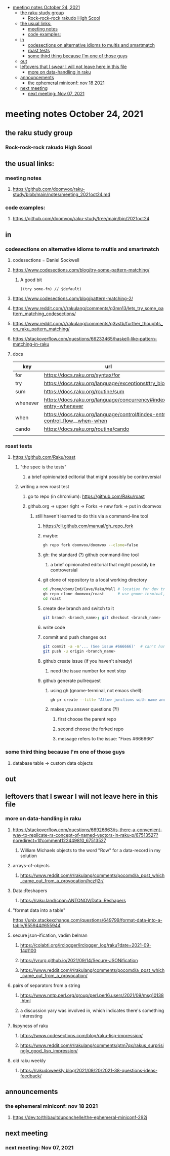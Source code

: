 - [meeting notes October 24, 2021](#org84440a1)
  - [the raku study group](#org268ab56)
    - [Rock-rock-rock rakudo High Scool](#org3474925)
  - [the usual links:](#org7dc794d)
    - [meeting notes](#org7685e4f)
    - [code examples:](#orgc356468)
  - [in](#orgaa314b8)
    - [codesections on alternative idioms to multis and smartmatch](#org053e33d)
    - [roast tests](#org057c462)
    - [some third thing because I'm one of those guys](#org3c84546)
  - [out](#org6f015a7)
  - [leftovers that I swear I will not leave here in this file](#org7bbdefb)
    - [more on data-handling in raku](#org2b74e0e)
  - [announcements](#org89e04c3)
    - [the ephemeral miniconf: nov 18 2021](#org70f7bea)
  - [next meeting](#org95cc35e)
    - [next meeting: Nov 07, 2021](#org6297839)


<a id="org84440a1"></a>

# meeting notes October 24, 2021


<a id="org268ab56"></a>

## the raku study group


<a id="org3474925"></a>

### Rock-rock-rock rakudo High Scool


<a id="org7dc794d"></a>

## the usual links:


<a id="org7685e4f"></a>

### meeting notes

1.  <https://github.com/doomvox/raku-study/blob/main/notes/meeting_2021oct24.md>


<a id="orgc356468"></a>

### code examples:

1.  <https://github.com/doomvox/raku-study/tree/main/bin/2021oct24>


<a id="orgaa314b8"></a>

## in


<a id="org053e33d"></a>

### codesections on alternative idioms to multis and smartmatch

1.  codesections = Daniel Sockwell

2.  <https://www.codesections.com/blog/try-some-pattern-matching/>

    1.  A good bit
    
        ```perl6
        ((try some-fn) // $default)
        ```

3.  <https://www.codesections.com/blog/pattern-matching-2/>

4.  <https://www.reddit.com/r/rakulang/comments/q3mn13/lets_try_some_pattern_matching_codesections/>

5.  <https://www.reddit.com/r/rakulang/comments/q3vstb/further_thoughts_on_raku_pattern_matching/>

6.  <https://stackoverflow.com/questions/66233465/haskell-like-pattern-matching-in-raku>

7.  docs

    | key      | url                                                                          |  |
    |-------- |---------------------------------------------------------------------------- |--- |
    | for      | <https://docs.raku.org/syntax/for>                                           |  |
    | try      | <https://docs.raku.org/language/exceptions#try_blocks>                       |  |
    | sum      | <https://docs.raku.org/routine/sum>                                          |  |
    | whenever | <https://docs.raku.org/language/concurrency#index-entry-whenever>            |  |
    | when     | <https://docs.raku.org/language/control#index-entry-control_flow__when-when> |  |
    | cando    | <https://docs.raku.org/routine/cando>                                        |  |
    |          |                                                                              |  |


<a id="org057c462"></a>

### roast tests

1.  <https://github.com/Raku/roast>

    1.  "the spec is the tests"
    
        1.  a brief opinionated editorial that might possibly be controversial
    
    2.  writing a new roast test
    
        1.  go to repo (in chromium): <https://github.com/Raku/roast>
        
        2.  github.org -> upper right -> Forks -> new fork -> put in doomvox
        
            1.  still haven't learned to do this via a command-line tool
            
                1.  <https://cli.github.com/manual/gh_repo_fork>
                
                2.  maybe:
                
                    ```sh
                    gh repo fork doomvox/doomvox --clone=false
                    ```
                
                3.  gh: the standard (?) github command-line tool
                
                    1.  a brief opinionated editorial that might possibly be controversial
                
                4.  git clone of repository to a local working directory
                
                    ```sh
                    cd /home/doom/End/Cave/Raku/Wall # location for dev trees
                    gh repo clone doomvox/roast      # use gnome-terminal, not emacs shell 
                    cd roast
                    ```
                
                5.  create dev branch and switch to it
                
                    ```sh
                    git branch <branch_name>; git checkout <branch_name>
                    ```
                
                6.  write code
                
                7.  commit and push changes out
                
                    ```sh
                    git commit -a -m'... (See issue #666666)'  # can't hurt to include issue number
                    git push -u origin <branch_name>
                    ```
                
                8.  github create issue (if you haven't already)
                
                    1.  need the issue number for next step
                
                9.  github generate pullrequest
                
                    1.  using gh (gnome-terminal, not emacs shell):
                    
                        ```sh
                        gh pr create --title "Allow junctions with name and exclude" --body "Fixes #666666: test of multi-dispatch with where clauses."
                        ```
                    
                    2.  makes you answer questions (?!)
                    
                        1.  first choose the parent repo
                        
                        2.  second choose the forked repo
                        
                        3.  message refers to the issue: "Fixes #666666"


<a id="org3c84546"></a>

### some third thing because I'm one of those guys

1.  database table -> custom data objects


<a id="org6f015a7"></a>

## out


<a id="org7bbdefb"></a>

## leftovers that I swear I will not leave here in this file


<a id="org2b74e0e"></a>

### more on data-handling in raku

1.  <https://stackoverflow.com/questions/66926663/is-there-a-convenient-way-to-replicate-rs-concept-of-named-vectors-in-raku-p/67513527?noredirect=1#comment122449810_67513527>

    1.  William Michaels objects to the word "Row" for a data-record in my solution

2.  arrays-of-objects

    1.  <https://www.reddit.com/r/rakulang/comments/pocomd/a_post_which_came_out_from_a_provocation/hczfj2r/>

3.  Data::Reshapers

    1.  <https://raku.land/cpan:ANTONOV/Data::Reshapers>

4.  "format data into a table"

    <https://unix.stackexchange.com/questions/649799/format-data-into-a-table/655944#655944>

5.  secure json-ification, vadim belman

    1.  <https://colabti.org/irclogger/irclogger_log/raku?date=2021-09-14#l100>
    
    2.  <https://vrurg.github.io/2021/09/14/Secure-JSONification>
    
    3.  <https://www.reddit.com/r/rakulang/comments/pocomd/a_post_which_came_out_from_a_provocation/>

6.  pairs of separators from a string

    1.  <https://www.nntp.perl.org/group/perl.perl6.users/2021/09/msg10138.html>
    
    2.  a discussion yary was involved in, which indicates there's something interesting

7.  lispyness of raku

    1.  <https://www.codesections.com/blog/raku-lisp-impression/>
    
    2.  <https://www.reddit.com/r/rakulang/comments/ptm7qx/rakus_surprisingly_good_lisp_impression/>

8.  old raku weekly

    1.  <https://rakudoweekly.blog/2021/09/20/2021-38-questions-ideas-feedback/>


<a id="org89e04c3"></a>

## announcements


<a id="org70f7bea"></a>

### the ephemeral miniconf: nov 18 2021

1.  <https://dev.to/thibaultduponchelle/the-ephemeral-miniconf-292j>


<a id="org95cc35e"></a>

## next meeting


<a id="org6297839"></a>

### next meeting: Nov 07, 2021

